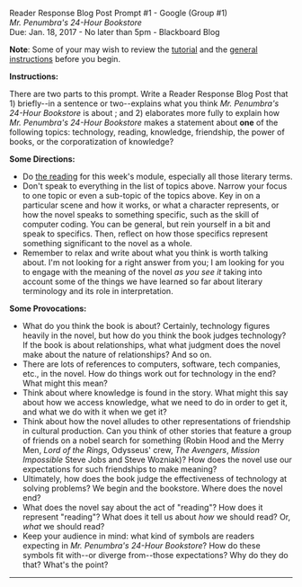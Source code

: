 Reader Response Blog Post Prompt #1 - Google (Group #1)  
*Mr. Penumbra's 24-Hour Bookstore*  
Due: Jan. 18, 2017 - No later than 5pm - Blackboard Blog  

**Note**: Some of your may wish to review the [tutorial](http://digitalcultureslab.ca/douglascollege-online1102/winter2017/tutorials/) and the [general instructions](http://digitalcultureslab.ca/douglascollege-online1102/winter2017/reader-response-blog-posts/) before you begin.

**Instructions:**

There are two parts to this prompt. Write a Reader Response Blog Post that 1) briefly--in a sentence or two--explains what you think *Mr. Penumbra's 24-Hour Bookstore* is about ; and 2) elaborates more fully to explain how *Mr. Penumbra's 24-Hour Bookstore* makes a statement about **one** of the following topics: technology, reading, knowledge, friendship, the power of books, or the corporatization of knowledge?

**Some Directions:** 

- Do [the reading](http://digitalcultureslab.ca/douglascollege-online1102/winter2017/course-schedule-and-readings-full/) for this week's module, especially all those literary terms.
- Don't speak to everything in the list of topics above. Narrow your focus to one topic or even a sub-topic of the topics above. Key in on a particular scene and how it works, or what a character represents, or how the novel speaks to something specific, such as the skill of computer coding. You can be general, but rein yourself in a bit and speak to specifics. Then, reflect on how those specifics represent something significant to the novel as a whole.
- Remember to relax and write about what you think is worth talking about. I'm not looking for a right answer from you; I am looking for you to engage with the meaning of the novel *as you see it* taking into account some of the things we have learned so far about literary terminology and its role in interpretation. 

**Some Provocations:** 
 
- What do you think the book is about? Certainly, technology figures heavily in the novel, but how do you think the book judges technology? If the book is about relationships, what what judgment does the novel make about the nature of relationships? And so on.
- There are lots of references to computers, software, tech companies, etc., in the novel. How do things work out for technology in the end? What might this mean? 
- Think about where knowledge is found in the story. What might this say about how we access knowledge, what we need to do in order to get it, and what we do with it when we get it?
- Think about how the novel alludes to other representations of friendship in cultural production. Can you think of other stories that feature a group of friends on a nobel search for something (Robin Hood and the Merry Men, *Lord of the Rings*, Odysseus' crew, *The Avengers*, *Mission Impossible* Steve Jobs and Steve Wozniak)? How does the novel use our expectations for such friendships to make meaning? 
- Ultimately, how does the book judge the effectiveness of technology at solving problems? We begin and the bookstore. Where does the novel end?
- What does the novel say about the act of "reading"? How does it represent "reading"? What does it tell us about *how* we should read? Or, *what* we should read?
- Keep your audience in mind: what kind of symbols are readers expecting in *Mr. Penumbra's 24-Hour Bookstore*? How do these symbols fit with--or diverge from--those expectations? Why do they do that? What's the point? 

---






